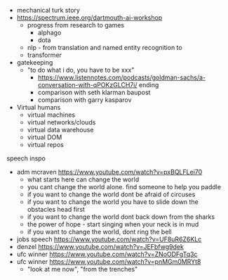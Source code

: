 
- mechanical turk story
- https://spectrum.ieee.org/dartmouth-ai-workshop
	- progress from research to games
		- alphago
		- dota
	- nlp - from translation and named entity recognition to 
	- transformer
- gatekeeping
	- "to do what i do, you have to be xxx"
		- https://www.listennotes.com/podcasts/goldman-sachs/a-conversation-with-qPOKzGLCH7i/ ending
		- comparison with seth klarman baupost
		- comparison with garry kasparov
- Virtual humans
	- virtual machines
	- virtual networks/clouds
	- virtual data warehouse
	- virtual DOM
	- virtual repos

speech inspo
- adm mcraven https://www.youtube.com/watch?v=pxBQLFLei70
	- what starts here can change the world
	- you cant change the world alone. find someone to help you paddle
	- if you want to change the world dont be afraid of circuses
	- if you want to change the world you have to slide down the obstacles head first
	- if you want to change the world dont back down from the sharks
	- the power of hope - start singing when your neck is in mud
	- if you want to change the world, dont ring the bell
- jobs speech https://www.youtube.com/watch?v=UF8uR6Z6KLc
- denzel https://www.youtube.com/watch?v=JEFbfwg9dek
- ufc winner https://www.youtube.com/watch?v=ZNoODFgTq3c
- ufc winner https://www.youtube.com/watch?v=pnMGm0MRYt8
	- "look at me now", "from the trenches"
